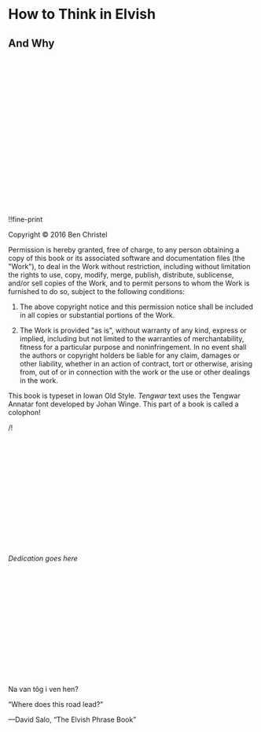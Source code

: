 <div class="page-break right"></div>
<br/>
<br/>
<br/>
<br/>
<br/>
<br/>
<br/>
<br/>
<br/>
<h1 class="title center">How to Think in Elvish</h1>
<h2 class="subtitle center">And Why</h2>

<div class="page-break left"></div>
<br/>
<br/>
<br/>
<br/>
<br/>
<br/>
<br/>
<br/>
<br/>
<br/>
<br/>
<br/>
<br/>
<br/>
<br/>
<br/>
<br/>
<br/>

!!fine-print

<p class="center">Copyright © 2016 Ben Christel</p>

Permission is hereby granted, free of charge, to any person obtaining a copy of this book or its associated software and documentation files (the "Work"), to deal in the Work without restriction, including without limitation the rights to use, copy, modify, merge, publish, distribute, sublicense, and/or sell copies of the Work, and to permit persons to whom the Work is furnished to do so, subject to the following conditions:

1. The above copyright notice and this permission notice shall be included in all copies or substantial portions of the Work.</p>

2. The Work is provided "as is", without warranty of any kind, express or implied, including but not limited to the warranties of merchantability, fitness for a particular purpose and noninfringe&shy;ment. In no event shall the authors or copyright holders be liable for any claim, damages or other liability, whether in an action of contract, tort or otherwise, arising from, out of or in connection with the work or the use or other dealings in the work.</p>

<p class="center">This book is typeset in Iowan Old Style. <em>Tengwar</em> text uses the Tengwar Annatar font developed by Johan Winge. This part of a book is called a colophon!</p>

/!

<div class="page-break right"></div>
<br/>
<br/>
<br/>
<br/>
<br/>
<br/>
<br/>
<br/>
<br/>
<br/>
<br/>
<br/>
<br/>

<p class="center"><em>Dedication goes here</em></p>



<div class="page-break right"></div>

<br/>
<br/>
<br/>
<br/>
<br/>
<br/>
<br/>
<br/>
<br/>
<br/>
<br/>
<br/>
<br/>
<p class="s">Na van tôg i ven hen?</p>
<p>&ldquo;Where does this road lead?&rdquo;</p>
<p>—David Salo, &ldquo;The Elvish Phrase Book&rdquo;</p>
